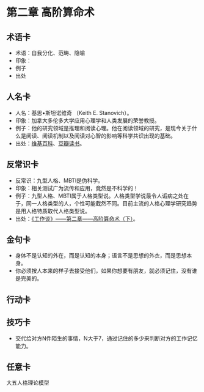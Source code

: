 # 第二章 高阶算命术
## 术语卡
- 术语：自我分化、范畴、隐喻
- 印象：
- 例子
- 出处

## 人名卡
- 人名：基思•斯坦诺维奇 （Keith E. Stanovich）。
- 印象：加拿大多伦多大学应用心理学和人类发展的荣誉教授。
- 例子：他的研究领域是推理和阅读心理。他在阅读领域的研究，是现今关于什么是阅读、阅读机制以及阅读对心智的影响等科学共识出现的基础。
- 出处：[维基百科](https://en.wikipedia.org/wiki/Keith_Stanovich)、[豆瓣读书](https://book.douban.com/subject/26605978/)。

## 反常识卡
- 反常识：九型人格、MBTI是伪科学。
- 印象：相关测试广为流传和应用，竟然是不科学的！
- 例子：九型人格、MBTI属于人格类型说。人格类型学说最令人诟病之处在于，同一人格类型的人，个性可能截然不同。目前主流的人格心理学研究趋势是用人格特质取代人格类型说。
- 出处：[《工作谈》——第二章——高阶算命术（下）](http://mp.weixin.qq.com/s?__biz=MzA3MzM0MjUyMQ==&mid=2652149187&idx=1&sn=3d0033f7533442281e3b840146ec8faa&mpshare=1&scene=23&srcid=1029LGALd9jlSLE97ZDeklXX#rd)。

## 金句卡
- 身体不是认知的外在，而是认知的本身；语言不是思想的外衣，而是思想本身。
- 你必须按人本来的样子去接受他们，如果你想要有朋友，就必须记住，没有谁是完美的。

## 行动卡
## 技巧卡
- 交代给对方N件陌生的事情，N大于7，通过记住的多少来判断对方的工作记忆能力。

## 任意卡
大五人格理论模型
